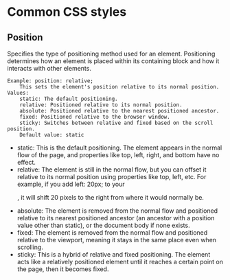 # Common CSS styles 

## Position

Specifies the type of positioning method used for an element.
Positioning determines how an element is placed within its containing block and how it interacts with other elements.

    Example: position: relative;
        This sets the element's position relative to its normal position.
    Values:
        static: The default positioning.
        relative: Positioned relative to its normal position.
        absolute: Positioned relative to the nearest positioned ancestor.
        fixed: Positioned relative to the browser window.
        sticky: Switches between relative and fixed based on the scroll position.
        Default value: static

- static: This is the default positioning. The element appears in the normal flow of the page, and properties like top, left, right, and bottom have no effect.
- relative: The element is still in the normal flow, but you can offset it relative to its normal position using properties like top, left, etc. For example, if you add left: 20px; to your <p>, it will shift 20 pixels to the right from where it would normally be.
- absolute: The element is removed from the normal flow and positioned relative to its nearest positioned ancestor (an ancestor with a position value other than static), or the document body if none exists.
- fixed: The element is removed from the normal flow and positioned relative to the viewport, meaning it stays in the same place even when scrolling.
- sticky: This is a hybrid of relative and fixed positioning. The element acts like a relatively positioned element until it reaches a certain point on the page, then it becomes fixed.

